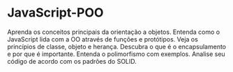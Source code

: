 # JavaScript-POO

Aprenda os conceitos principais da orientação a objetos.
Entenda como o JavaScript lida com a OO através de funções e protótipos.
Veja os princípios de classe, objeto e herança.
Descubra o que é o encapsulamento e por que é importante.
Entenda o polimorfismo com exemplos.
Analise seu código de acordo com os padrões do SOLID.
